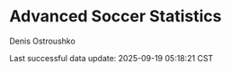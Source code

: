 # Advanced Soccer Statistics
Denis Ostroushko

<!-- gfm -->

Last successful data update: 2025-09-19 05:18:21 CST
